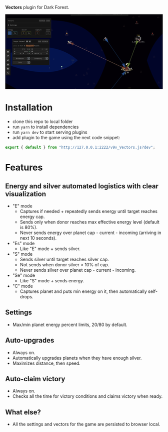 **Vectors** plugin for Dark Forest.

![Vectors screenshot](https://github.com/yuvasee/v9v-df-plugins/blob/main/docs/screenshot.png?raw=true)

# Installation

- clone this repo to local folder
- run `yarn` to install dependencies
- run `yarn dev` to start serving plugins
- add plugin to the game using the next code snippet:

```js
export { default } from "http://127.0.0.1:2222/v9v_Vectors.js?dev";
```

# Features

## Energy and silver automated logistics with clear visualization

- "E" mode
  - Captures if needed + repeatedly sends energy until target reaches energy cap.
  - Sends only when donor reaches max effective energy level (default is 80%).
  - Never sends energy over planet cap - current - incoming (arriving in next 10 seconds).
- "Es" mode
  - Like "E" mode + sends silver.
- "S" mode
  - Sends silver until target reaches silver cap.
  - Not sends when donor silver < 10% of cap.
  - Never sends silver over planet cap - current - incoming.
- "Se" mode
  - Like "S" mode + sends energy.
- "C" mode
  - Captures planet and puts min energy on it, then automatically self-drops.

## Settings

- Max/min planet energy percent limits, 20/80 by default.

## Auto-upgrades

- Always on.
- Automatically upgrades planets when they have enough silver.
- Maximizes distance, then speed.

## Auto-claim victory

- Always on.
- Checks all the time for victory conditions and claims victory when ready.

## What else?

- All the settings and vectors for the game are persisted to browser local.
